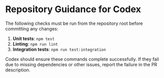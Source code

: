 # Repository Guidance for Codex

The following checks must be run from the repository root before committing any changes:

1. **Unit tests**: `npm test`
2. **Linting**: `npm run lint`
3. **Integration tests**: `npm run test:integration`

Codex should ensure these commands complete successfully. If they fail due to missing dependencies or other issues, report the failure in the PR description.
